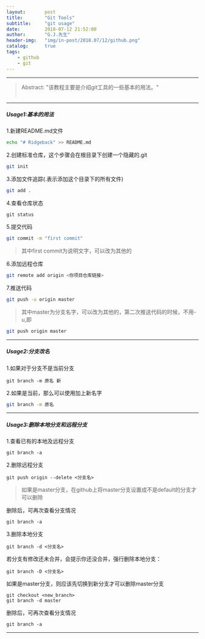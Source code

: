 ```yaml
---
layout:       post
title:        "Git Tools"
subtitle:     "git usage"
date:         2018-07-12 21:52:00
author:       "G.J.先生"
header-img:   "img/in-post/2018.07/12/github.png"
catalog:      true
tags:
    - github
    - git
---
```

*****
>Abstract: "该教程主要是介绍git工具的一些基本的用法。"<br>                                                                                                                                                                             <br /> 

----------
##### Usage1:基本的用法 
1.新建README.md文件
```bash
echo "# Ridgeback" >> README.md 
```
2.创建标准仓库，这个步骤会在根目录下创建一个隐藏的.git
```bash
git init
```
3.添加文件追踪(.表示添加这个目录下的所有文件)
```bash
git add .  
```
4.查看仓库状态
```git
git status
```
5.提交代码
```bash
git commit -m "first commit"
```
>其中first commit为说明文字，可以改为其他的

6.添加远程仓库
```bash
git remote add origin <你项目仓库链接>
```
7.推送代码
```bash
git push -u origin master
```
>其中master为分支名字，可以改为其他的，第二次推送代码的时候，不用-u,即
```bash
git push origin master
```

*****
##### Usage2:分支改名
1.如果对于分支不是当前分支
```git
git branch -m 原名 新
```
2.如果是当前，那么可以使用加上新名字
```bash
git branch -m 原名 
```

*****
##### Usage3:删除本地分支和远程分支
1.查看已有的本地及远程分支
```git
git branch -a
```
2.删除远程分支
```git
git push origin --delete <分支名>
```
>如果是master分支，在github上将master分支设置成不是default的分支才可以删除

删除后，可再次查看分支情况
```git
git branch -a
```
3.删除本地分支
```git
git branch -d <分支名>
```
若分支有修改还未合并，会提示你还没合并，强行删除本地分支：
```git
git branch -D <分支名>
```
如果是master分支，则应该先切换到新分支才可以删除master分支
```git
git checkout <new_branch>
git branch -d master
```
删除后，可再次查看分支情况
```git
git branch -a
```

*****
